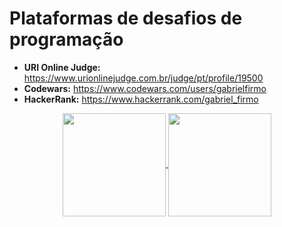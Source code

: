 # Plataformas de desafios de programação

- __URI Online Judge:__ https://www.urionlinejudge.com.br/judge/pt/profile/19500
- __Codewars:__ https://www.codewars.com/users/gabrielfirmo
- __HackerRank:__ https://www.hackerrank.com/gabriel_firmo

<p align="center">
  <a href="https://github.com/gabrielfirmo/github-readme-stats">
    <img
      align="center"
      height="165"
      src="https://github-readme-stats.vercel.app/api?username=gabrielfirmo&count_private=true&show_icons=true&custom_title=gabrielfirmo's%20Github%20Status&hide=issues&theme=radical"
    />
  </a>
  
  <a href="https://github.com/gabrielfirmo/github-readme-stats">
    <img
      align="center"
      height="165"
      src="https://github-readme-stats.vercel.app/api/top-langs/?username=gabrielfirmo&&layout=compact&theme=radical"
    />
  </a>
</p>

